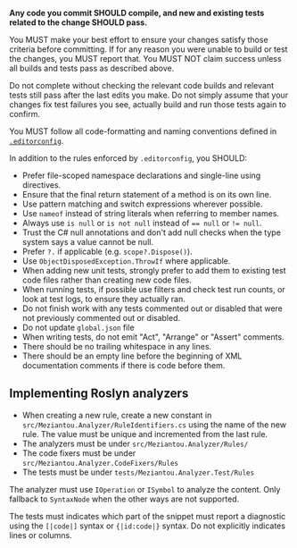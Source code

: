 **Any code you commit SHOULD compile, and new and existing tests related to the change SHOULD pass.**

You MUST make your best effort to ensure your changes satisfy those criteria before committing. If for any reason you were unable to build or test the changes, you MUST report that. You MUST NOT claim success unless all builds and tests pass as described above.

Do not complete without checking the relevant code builds and relevant tests still pass after the last edits you make. Do not simply assume that your changes fix test failures you see, actually build and run those tests again to confirm.

You MUST follow all code-formatting and naming conventions defined in [`.editorconfig`](/.editorconfig).

In addition to the rules enforced by `.editorconfig`, you SHOULD:

- Prefer file-scoped namespace declarations and single-line using directives.
- Ensure that the final return statement of a method is on its own line.
- Use pattern matching and switch expressions wherever possible.
- Use `nameof` instead of string literals when referring to member names.
- Always use `is null` or `is not null` instead of `== null` or `!= null`.
- Trust the C# null annotations and don't add null checks when the type system says a value cannot be null.
- Prefer `?.` if applicable (e.g. `scope?.Dispose()`).
- Use `ObjectDisposedException.ThrowIf` where applicable.
- When adding new unit tests, strongly prefer to add them to existing test code files rather than creating new code files.
- When running tests, if possible use filters and check test run counts, or look at test logs, to ensure they actually ran.
- Do not finish work with any tests commented out or disabled that were not previously commented out or disabled.
- Do not update `global.json` file
- When writing tests, do not emit "Act", "Arrange" or "Assert" comments.
- There should be no trailing whitespace in any lines.
- There should be an empty line before the beginning of XML documentation comments if there is code before them.

## Implementing Roslyn analyzers

- When creating a new rule, create a new constant in `src/Meziantou.Analyzer/RuleIdentifiers.cs` using the name of the new rule. The value must be unique and incremented from the last rule.
- The analyzers must be under `src/Meziantou.Analyzer/Rules/` 
- The code fixers must be under `src/Meziantou.Analyzer.CodeFixers/Rules`
- The tests must be under `tests/Meziantou.Analyzer.Test/Rules`

The analyzer must use `IOperation` or `ISymbol` to analyze the content. Only fallback to `SyntaxNode` when the other ways are not supported.

The tests must indicates which part of the snippet must report a diagnostic using the `[|code|]` syntax or `{|id:code|}` syntax. Do not explicitly indicates lines or columns.

